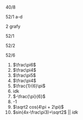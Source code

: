 
40/8

52/1 a-d

2 grafy 

52/1

52/2

52/6


1. $\frac\pi6$
2. $\frac\pi4$
3. $\frac\pi5$
4. $\frac\pi4$
5. $\frac{1}{6}\pi$
6. idk
7. $-\frac{\pi}{6}$
8. -1
9. $\sqrt2 cos(4\pi + 2\pi)$
10. $sin(4x-\frac\pi3)=\sqrt2$ || $idk$